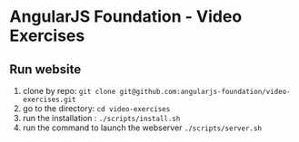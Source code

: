 # AngularJS Foundation - Video Exercises

## Run website

1. clone by repo: `git clone git@github.com:angularjs-foundation/video-exercises.git`
2. go to the directory: `cd video-exercises`
3. run the installation : `./scripts/install.sh`
3. run the command to launch the webserver `./scripts/server.sh`
